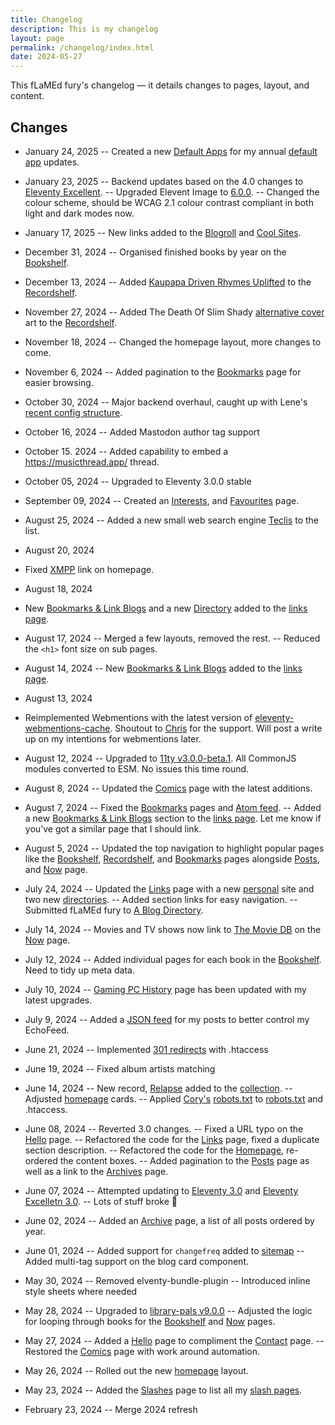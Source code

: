 ```yaml
---
title: Changelog
description: This is my changelog
layout: page
permalink: /changelog/index.html
date: 2024-05-27
---
```


This <span class="gradient-text">fLaMEd fury</span>'s changelog — it details changes to pages, layout, and content.

## Changes

- January 24, 2025
-- Created a new [Default Apps](/default-apps/) for my annual [default app](https://rknight.me/app-defaults/) updates.

- January 23, 2025
-- Backend updates based on the 4.0 changes to [Eleventy Excellent](https://eleventy-excellent.netlify.app/blog/eleventy-excellent-40/).
-- Upgraded Elevent Image to [6.0.0](https://github.com/11ty/eleventy-img/releases/tag/v6.0.0).
-- Changed the colour scheme, should be WCAG 2.1 colour contrast compliant in both light and dark modes now.

- January 17, 2025
-- New links added to the [Blogroll](/links/#blogroll) and [Cool Sites](/links/#coolSites).

- December 31, 2024
-- Organised finished books by year on the [Bookshelf](/bookshelf/).

- December 13, 2024
-- Added [Kaupapa Driven Rhymes Uplifted](/recordshelf/#kaupapa-driven-rhymes-uplifted) to the [Recordshelf](/recordshelf/).

- November 27, 2024
-- Added The Death Of Slim Shady [alternative cover](/recordshelf/#the-death-of-slim-shady-(coup-de-grace)) art to the [Recordshelf](/recordshelf/).

- November 18, 2024
-- Changed the homepage layout, more changes to come.

- November 6, 2024
-- Added pagination to the [Bookmarks](/bookmarks/) page for easier browsing.

- October 30, 2024
-- Major backend overhaul, caught up with Lene's [recent config structure](https://www.lenesaile.com/en/blog/organizing-the-eleventy-config-file/#update-june-2024).

- October 16, 2024
-- Added Mastodon author tag support

- October 15. 2024
-- Added capability to embed a https://musicthread.app/ thread.

- October 05, 2024
-- Upgraded to Eleventy 3.0.0 stable

- September 09, 2024
-- Created an [Interests](/interests/), and [Favourites](/favourites/) page.

- August 25, 2024
-- Added a new small web search engine [Teclis](https://teclis.com/) to the list.

- August 20, 2024
- Fixed <a href="xmpp:flamed@omg.lol">XMPP</a> link on homepage.

- August 18, 2024
- New [Bookmarks & Link Blogs](/links/#linkblogs) and a new [Directory](/links/#webdirs) added to the [links page](/links/).

- August 17, 2024
-- Merged a few layouts, removed the rest.
-- Reduced the `<h1>` font size on sub pages.

- August 14, 2024
-- New [Bookmarks & Link Blogs](/links/#linkblogs) added to the [links page](/links/).

- August 13, 2024
- Reimplemented Webmentions with the latest version of [eleventy-webmentions-cache](https://chrisburnell.com/eleventy-cache-webmentions/). Shoutout to [Chris](https://chrisburnell.com/) for the support. Will post a write up on my intentions for webmentions later.

- August 12, 2024
-- Upgraded to [11ty v3.0.0-beta.1](https://www.11ty.dev/blog/three-point-oh-beta-one/). All CommonJS modules converted to ESM. No issues this time round.

- August 8, 2024
-- Updated the [Comics](/comics/) page with the latest additions.

- August 7, 2024
-- Fixed the [Bookmarks](/bookmarks/) pages and [Atom feed](/bookmarks-feed.xml).
-- Added a new [Bookmarks & Link Blogs](/links/#linkblogs) section to the [links page](/links/). Let me know if you've got a similar page that I should link.

- August 5, 2024
-- Updated the top navigation to highlight popular pages like the [Bookshelf](/bookshelf/), [Recordshelf](/recordshelf/), and [Bookmarks](/bookmarks/) pages alongside [Posts](/posts/), and [Now](/now/) page.

- July 24, 2024
-- Updated the [Links](/links/) page with a new [personal](/links/#coolSites) site and two new [directories](/links/#webdirs).
-- Added section links for easy navigation.
-- Submitted fLaMEd fury to [A Blog Directory](https://blogroll.club/).

- July 14, 2024
-- Movies and TV shows now link to [The Movie DB](https://themoviedb.org/) on the [Now](/now/) page.

- July 12, 2024
-- Added individual pages for each book in the [Bookshelf](/bookshelf/). Need to tidy up meta data.

- July 10, 2024
-- [Gaming PC History](/computerhistory/) page has been updated with my latest upgrades.

- July 9, 2024
-- Added a [JSON feed](/feeds/) for my posts to better control my EchoFeed.

- June 21, 2024
-- Implemented [301 redirects](/posts/automate-301-redirects-in-11ty/) with .htaccess

- June 19, 2024
-- Fixed album artists matching

- June 14, 2024
-- New record, [Relapse](/recordshelf/#relapse) added to the [collection](/recordshelf).
-- Adjusted [homepage](/) cards.
-- Applied [Cory's](https://coryd.dev/) [robots.txt](https://raw.githubusercontent.com/ai-robots-txt/ai.robots.txt/main/robots.txt) to [robots.txt](/robots.txt) and .htaccess.

- June 08, 2024
-- Reverted 3.0 changes.
-- Fixed a URL typo on the [Hello](/hello/) page.
-- Refactored the code for the [Links](/links) page, fixed a duplicate section description.
-- Refactored the code for the [Homepage](/), re-ordered the content boxes.
-- Added pagination to the [Posts](/posts/) page as well as a link to the [Archives](/archive/) page.

- June 07, 2024
-- Attempted updating to [Eleventy 3.0](https://www.11ty.dev/blog/canary-eleventy-v3/) and [Eleventy Excelletn 3.0](https://eleventy-excellent.netlify.app/blog/eleventy-excellent-30/).
-- Lots of stuff broke 🫣

- June 02, 2024
-- Added an [Archive](/archive/) page, a list of all posts ordered by year.

- June 01, 2024
-- Added support for `changefreq` added to [sitemap](/sitemap.xml)
-- Added multi-tag support on the blog card component.

- May 30, 2024
-- Removed elventy-bundle-plugin
-- Introduced inline style sheets where needed

- May 28, 2024
-- Upgraded to [library-pals v9.0.0](https://github.com/library-pals/read-action/releases/tag/v9.0.0)
-- Adjusted the logic for looping through books for the [Bookshelf](/bookshelf/) and [Now](/now/) pages.

- May 27, 2024
-- Added a [Hello](/hello/) page to compliment the [Contact](/contact/) page.
-- Restored the [Comics](/comics/) page with work around automation.

- May 26, 2024
-- Rolled out the new [homepage](/) layout.

- May 23, 2024
-- Added the [Slashes](/slashes/) page to list all my [slash pages](https://slashpages.net/).

- February 23, 2024
-- Merge 2024 refresh